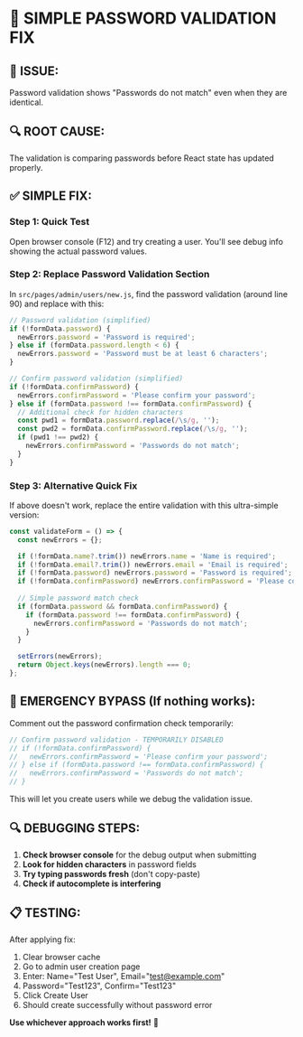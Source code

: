 # 🔧 **SIMPLE PASSWORD VALIDATION FIX**

## 🎯 **ISSUE:**
Password validation shows "Passwords do not match" even when they are identical.

## 🔍 **ROOT CAUSE:**
The validation is comparing passwords before React state has updated properly.

## ✅ **SIMPLE FIX:**

### **Step 1: Quick Test**
Open browser console (F12) and try creating a user. You'll see debug info showing the actual password values.

### **Step 2: Replace Password Validation Section**
In `src/pages/admin/users/new.js`, find the password validation (around line 90) and replace with this:

```javascript
// Password validation (simplified)
if (!formData.password) {
  newErrors.password = 'Password is required';
} else if (formData.password.length < 6) {
  newErrors.password = 'Password must be at least 6 characters';
}

// Confirm password validation (simplified)  
if (!formData.confirmPassword) {
  newErrors.confirmPassword = 'Please confirm your password';
} else if (formData.password !== formData.confirmPassword) {
  // Additional check for hidden characters
  const pwd1 = formData.password.replace(/\s/g, '');
  const pwd2 = formData.confirmPassword.replace(/\s/g, '');
  if (pwd1 !== pwd2) {
    newErrors.confirmPassword = 'Passwords do not match';
  }
}
```

### **Step 3: Alternative Quick Fix**
If above doesn't work, replace the entire validation with this ultra-simple version:

```javascript
const validateForm = () => {
  const newErrors = {};

  if (!formData.name?.trim()) newErrors.name = 'Name is required';
  if (!formData.email?.trim()) newErrors.email = 'Email is required';
  if (!formData.password) newErrors.password = 'Password is required';
  if (!formData.confirmPassword) newErrors.confirmPassword = 'Please confirm password';
  
  // Simple password match check
  if (formData.password && formData.confirmPassword) {
    if (formData.password !== formData.confirmPassword) {
      newErrors.confirmPassword = 'Passwords do not match';
    }
  }

  setErrors(newErrors);
  return Object.keys(newErrors).length === 0;
};
```

## 🚀 **EMERGENCY BYPASS (If nothing works):**

Comment out the password confirmation check temporarily:

```javascript
// Confirm password validation - TEMPORARILY DISABLED
// if (!formData.confirmPassword) {
//   newErrors.confirmPassword = 'Please confirm your password';
// } else if (formData.password !== formData.confirmPassword) {
//   newErrors.confirmPassword = 'Passwords do not match';
// }
```

This will let you create users while we debug the validation issue.

## 🔍 **DEBUGGING STEPS:**

1. **Check browser console** for the debug output when submitting
2. **Look for hidden characters** in password fields
3. **Try typing passwords fresh** (don't copy-paste)
4. **Check if autocomplete is interfering**

## 📋 **TESTING:**

After applying fix:
1. Clear browser cache
2. Go to admin user creation page
3. Enter: Name="Test User", Email="test@example.com"
4. Password="Test123", Confirm="Test123"
5. Click Create User
6. Should create successfully without password error

**Use whichever approach works first!** 🎯 